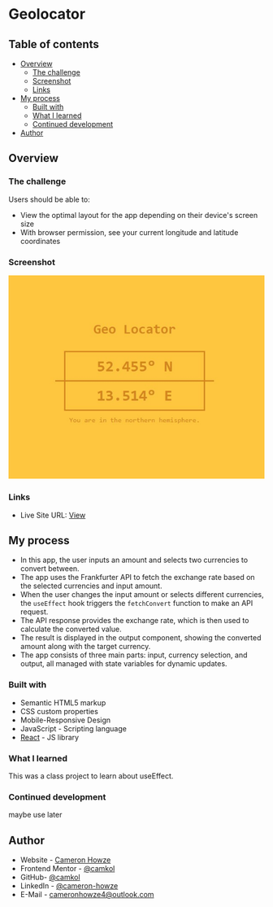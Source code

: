# Geolocator

## Table of contents

- [Overview](#overview)
  - [The challenge](#the-challenge)
  - [Screenshot](#screenshot)
  - [Links](#links)
- [My process](#my-process)
  - [Built with](#built-with)
  - [What I learned](#what-i-learned)
  - [Continued development](#continued-development)
- [Author](#author)

## Overview

### The challenge

Users should be able to:

- View the optimal layout for the app depending on their device's screen size
- With browser permission, see your current longitude and latitude coordinates

### Screenshot

![](./screen.jpg)

### Links

- Live Site URL: [View](https://geolocator24.netlify.app/)

## My process

- In this app, the user inputs an amount and selects two currencies to convert between.
- The app uses the Frankfurter API to fetch the exchange rate based on the selected currencies and input amount.
- When the user changes the input amount or selects different currencies, the `useEffect` hook triggers the `fetchConvert` function to make an API request.
- The API response provides the exchange rate, which is then used to calculate the converted value.
- The result is displayed in the output component, showing the converted amount along with the target currency.
- The app consists of three main parts: input, currency selection, and output, all managed with state variables for dynamic updates.

### Built with

- Semantic HTML5 markup
- CSS custom properties
- Mobile-Responsive Design
- JavaScript - Scripting language
- [React](https://reactjs.org/) - JS library

### What I learned

This was a class project to learn about useEffect.

### Continued development

maybe use later

## Author

- Website - [Cameron Howze](https://camkol.github.io/)
- Frontend Mentor - [@camkol](https://www.frontendmentor.io/profile/camkol)
- GitHub- [@camkol](https://github.com/camkol)
- LinkedIn - [@cameron-howze](https://www.linkedin.com/in/cameron-howze-28a646109/)
- E-Mail - [cameronhowze4@outlook.com](mailto:cameronhowze4@outlook.com)

